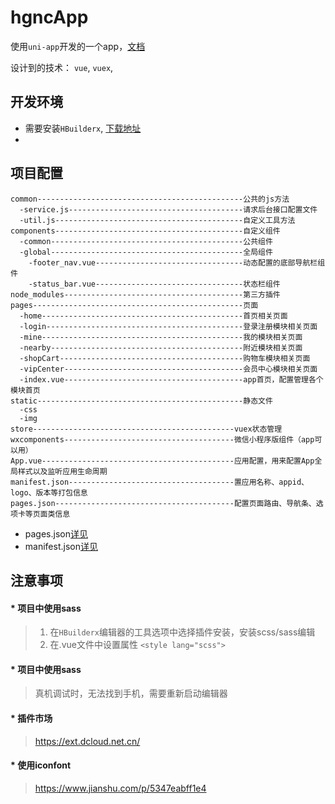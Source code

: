 # hgncApp
使用`uni-app`开发的一个app，[文档](https://uniapp.dcloud.io/)<br>

设计到的技术： `vue`, `vuex`, 


## 开发环境
* 需要安装`HBuilderx`, [下载地址](https://www.dcloud.io/hbuilderx.html)
*

## 项目配置
```
common----------------------------------------------公共的js方法
  -service.js---------------------------------------请求后台接口配置文件
  -util.js------------------------------------------自定义工具方法
components------------------------------------------自定义组件
  -common-------------------------------------------公共组件
  -global-------------------------------------------全局组件
    -footer_nav.vue---------------------------------动态配置的底部导航栏组件
    -status_bar.vue---------------------------------状态栏组件
node_modules----------------------------------------第三方插件
pages-----------------------------------------------页面
  -home---------------------------------------------首页相关页面
  -login--------------------------------------------登录注册模块相关页面
  -mine---------------------------------------------我的模块相关页面
  -nearby-------------------------------------------附近模块相关页面
  -shopCart-----------------------------------------购物车模块相关页面
  -vipCenter----------------------------------------会员中心模块相关页面
  -index.vue----------------------------------------app首页，配置管理各个模块首页
static----------------------------------------------静态文件
  -css
  -img
store---------------------------------------------vuex状态管理
wxcomponents--------------------------------------微信小程序版组件（app可以用）
App.vue-------------------------------------------应用配置，用来配置App全局样式以及监听应用生命周期
manifest.json-------------------------------------置应用名称、appid、logo、版本等打包信息
pages.json----------------------------------------配置页面路由、导航条、选项卡等页面类信息
```
* pages.json[详见](https://uniapp.dcloud.io/collocation/pages)
* manifest.json[详见](https://uniapp.dcloud.io/collocation/manifest)

## 注意事项
#### * 项目中使用sass
> 1. 在`HBuilderx`编辑器的工具选项中选择插件安装，安装scss/sass编辑
> 2. 在.vue文件中设置属性
> ```<style lang="scss">```

#### * 项目中使用sass
> 真机调试时，无法找到手机，需要重新启动编辑器

#### * 插件市场
> https://ext.dcloud.net.cn/

#### * 使用iconfont
> https://www.jianshu.com/p/5347eabff1e4
